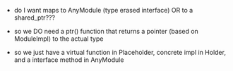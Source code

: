 

<!-- - decision: do I keep the unique_ptr OR do I do shared ptr? 
- default behavior: do I want Modules to be COPIABLE, or one-to-many PIMPL type deal? -->

- do I want maps to AnyModule (type erased interface) OR to a shared_ptr<ModuleImpl>???
- so we DO need a ptr() function that returns a pointer (based on ModuleImpl) to the actual type


- so we just have a virtual function in Placeholder, concrete impl in Holder, and a interface method in AnyModule
